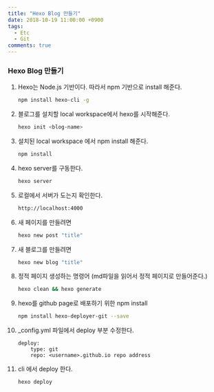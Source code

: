 ```yaml
---
title: "Hexo Blog 만들기"
date: 2018-10-19 11:00:00 +0900
tags:
  - Etc
  - Git
comments: true
---
```


### Hexo Blog 만들기

1. Hexo는 Node.js 기반이다. 따라서 npm 기반으로 install 해준다.

   ```bash
   npm install hexo-cli -g
   ```

2. 블로그를 설치할 local workspace에서 hexo를 시작해준다.

   ```bash
   hexo init <blog-name>
   ```

3. 설치된 local workspace 에서 npm install 해준다.

   ```bash
   npm install
   ```

4. hexo server를 구동한다.

   ```bash
   hexo server
   ```

5. 로컬에서 서버가 도는지 확인한다.

   ```bash
   http://localhost:4000
   ```

6. 새 페이지를 만들려면

   ```bash
   hexo new post "title"
   ```

7. 새 블로그를 만들려면

   ```bash
   hexo new blog "title"
   ```

8. 정적 페이지 생성하는 명령어 (md파일을 읽어서 정적 페이지로 만들어준다.)

   ```bash
   hexo clean && hexo generate
   ```

9. hexo를 github page로 배포하기 위한 npm install

   ```bash
   npm install hexo-deployer-git --save
   ```

10. _config.yml 파일에서 deploy 부분 수정한다.

    ```_
    deploy:
    	type: git
    	repo: <username>.github.io repo address
    ```

11. cli 에서 deploy 한다.

    ```bash
    hexo deploy
    ```
